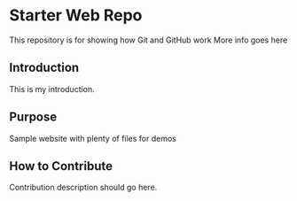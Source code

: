 # Starter Web Repo

This repository is for showing how Git and GitHub work
More info goes here

## Introduction

This is my introduction.

## Purpose

Sample website with plenty of files for demos

## How to Contribute

Contribution description should go here.